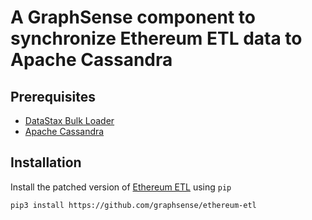 # A GraphSense component to synchronize Ethereum ETL data to Apache Cassandra

## Prerequisites

- [DataStax Bulk Loader][dsbulk]
- [Apache Cassandra][apache-cassandra]

## Installation

Install the patched version of [Ethereum ETL][ethereum-etl] using `pip`

    pip3 install https://github.com/graphsense/ethereum-etl


[ethereum-etl]: https://github.com/graphsense/ethereum-etl
[dsbulk]: https://github.com/datastax/dsbulk
[apache-cassandra]: http://cassandra.apache.org/download
